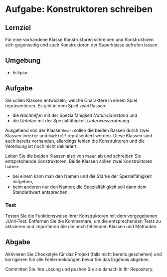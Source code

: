 # Aufgabe: Konstruktoren schreiben

## Lernziel

Für eine vorhandene Klasse Konstruktoren schreiben und Konstruktoren sich gegenseitig und auch Konstruktoren der Superklasse aufrufen lassen.


## Umgebung

  * Eclipse


## Aufgabe

Sie sollen Klassen entwickeln, welche Charaktere in einem Spiel repräsentieren. Es gibt in dem Spiel zwei Rassen:

  * die _Nachtelfen_ mit der Spezialfähigkeit _Naturwiderstand_ und
  * die _Untoten_ mit der Spezialfähigkeit _Unterwasseratmung_.

Ausgehend von der Klasse `Wesen` sollen die beiden Rassen durch zwei Klassen `Untoter` und `Nachtelf` repräsentiert werden. Diese Klassen sind auch bereits vorhanden, allerdings fehlen die Konstruktoren und die Vererbung ist noch nicht deklariert.

Leiten Sie die beiden Klassen also von `Wesen` ab und schreiben Sie entsprechende Konstruktoren. Beide Klassen sollen zwei Konstruktoren haben:

  * bei einem kann man den Namen und die Stärke der Spezialfähigkeit mitgeben,
  * beim anderen nur den Namen; die Spezialfähigkeit soll dann dem Standardwert entsprechen.


### Test

Testen Sie die Funktionsweise Ihrer Konstruktoren mit dem vorgegebenen JUnit-Test. Entfernen Sie die Kommentare, um die entsprechenden Tests zu aktivieren und importieren Sie die noch fehlenden Klassen und Methoden.


## Abgabe

Aktivieren Sie Checkstyle für das Projekt (falls nicht bereits geschehen) und korrigieren Sie alle Fehlermeldungen bevor Sie das Ergebnis abgeben.

Committen Sie Ihre Lösung und pushen Sie sie danach in Ihr Repository.

